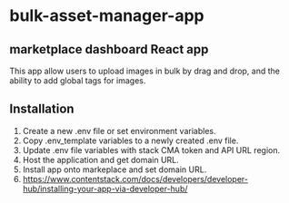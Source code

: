 # bulk-asset-manager-app
## marketplace dashboard React app
This app allow users to upload images in bulk by drag and drop, and the ability to add global tags for images.

## Installation

1. Create a new .env file or set environment variables.
2. Copy .env_template variables to a newly created .env file.
3. Update .env file variables with stack CMA token and API URL region.
4. Host the application and get domain URL.
5. Install app onto markeplace and set domain URL.
6. https://www.contentstack.com/docs/developers/developer-hub/installing-your-app-via-developer-hub/
